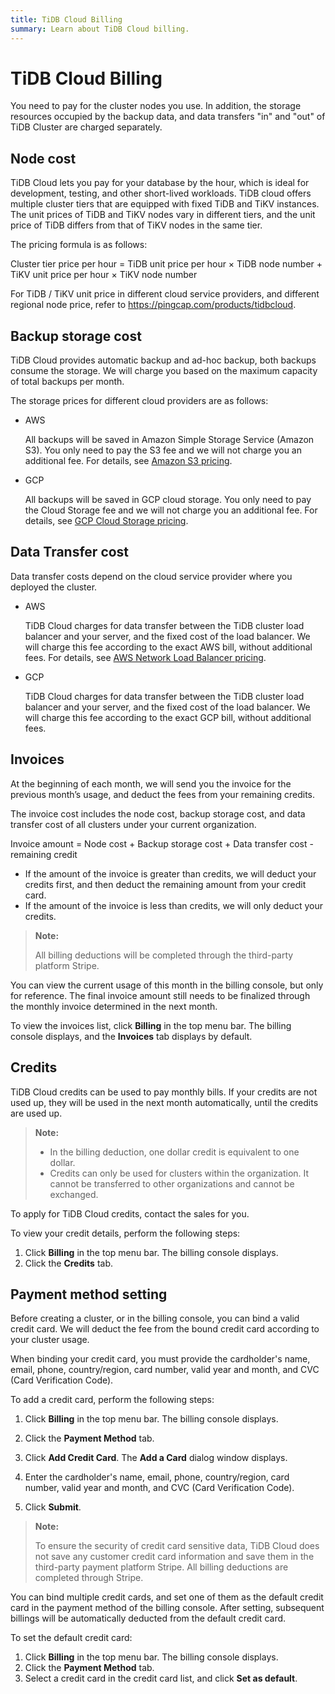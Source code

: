 ```yaml
---
title: TiDB Cloud Billing
summary: Learn about TiDB Cloud billing.
---
```


# TiDB Cloud Billing

You need to pay for the cluster nodes you use. In addition, the storage resources occupied by the backup data, and data transfers "in" and "out" of TiDB Cluster are charged separately.

## Node cost

TiDB Cloud lets you pay for your database by the hour, which is ideal for development, testing, and other short-lived workloads. TiDB cloud offers multiple cluster tiers that are equipped with fixed TiDB and TiKV instances. The unit prices of TiDB and TiKV nodes vary in different tiers, and the unit price of TiDB differs from that of TiKV nodes in the same tier.

The pricing formula is as follows:

Cluster tier price per hour = TiDB unit price per hour × TiDB node number + TiKV unit price per hour × TiKV node number

For TiDB / TiKV unit price in different cloud service providers, and different regional node price, refer to <https://pingcap.com/products/tidbcloud>.

## Backup storage cost

TiDB Cloud provides automatic backup and ad-hoc backup, both backups consume the storage. We will charge you based on the maximum capacity of total backups per month.

The storage prices for different cloud providers are as follows:

- AWS

    All backups will be saved in Amazon Simple Storage Service (Amazon S3). You only need to pay the S3 fee and we will not charge you an additional fee. For details, see [Amazon S3 pricing](https://aws.amazon.com/s3/pricing/).

- GCP

    All backups will be saved in GCP cloud storage. You only need to pay the Cloud Storage fee and we will not charge you an additional fee. For details, see [GCP Cloud Storage pricing](https://cloud.google.com/storage/pricing).

## Data Transfer cost

Data transfer costs depend on the cloud service provider where you deployed the cluster. 

- AWS

    TiDB Cloud charges for data transfer between the TiDB cluster load balancer and your server, and the fixed cost of the load balancer. We will charge this fee according to the exact AWS bill, without additional fees. For details, see [AWS Network Load Balancer pricing](https://aws.amazon.com/elasticloadbalancing/pricing/?nc1=h_ls).

- GCP

    TiDB Cloud charges for data transfer between the TiDB cluster load balancer and your server, and the fixed cost of the load balancer. We will charge this fee according to the exact GCP bill, without additional fees.

## Invoices

At the beginning of each month, we will send you the invoice for the previous month’s usage, and deduct the fees from your remaining credits.

The invoice cost includes the node cost, backup storage cost, and data transfer cost of all clusters under your current organization.

Invoice amount = Node cost + Backup storage cost + Data transfer cost - remaining credit

- If the amount of the invoice is greater than credits, we will deduct your credits first, and then deduct the remaining amount from your credit card.
- If the amount of the invoice is less than credits, we will only deduct your credits.

> **Note:**
>
> All billing deductions will be completed through the third-party platform Stripe.

You can view the current usage of this month in the billing console, but only for reference. The final invoice amount still needs to be finalized through the monthly invoice determined in the next month.

To view the invoices list, click **Billing** in the top menu bar. The billing console displays, and the **Invoices** tab displays by default.

## Credits

TiDB Cloud credits can be used to pay monthly bills. If your credits are not used up, they will be used in the next month automatically, until the credits are used up.

> **Note:**
>
> - In the billing deduction, one dollar credit is equivalent to one dollar.
> - Credits can only be used for clusters within the organization. It cannot be transferred to other organizations and cannot be exchanged.

To apply for TiDB Cloud credits, contact the sales for you.

To view your credit details, perform the following steps:

1. Click **Billing** in the top menu bar. The billing console displays.
2. Click the **Credits** tab.

## Payment method setting

Before creating a cluster, or in the billing console, you can bind a valid credit card. We will deduct the fee from the bound credit card according to your cluster usage.

When binding your credit card, you must provide the cardholder's name, email, phone, country/region, card number, valid year and month, and CVC (Card Verification Code).

To add a credit card, perform the following steps:

1. Click **Billing** in the top menu bar. The billing console displays.

2. Click the **Payment Method** tab.

3. Click **Add Credit Card**. The **Add a Card** dialog window displays.

4. Enter the cardholder's name, email, phone, country/region, card number, valid year and month, and CVC (Card Verification Code).

5. Click **Submit**.

> **Note:**
>
> To ensure the security of credit card sensitive data, TiDB Cloud does not save any customer credit card information and save them in the third-party payment platform Stripe. All billing deductions are completed through Stripe.

You can bind multiple credit cards, and set one of them as the default credit card in the payment method of the billing console. After setting, subsequent billings will be automatically deducted from the default credit card.

To set the default credit card:

1. Click **Billing** in the top menu bar. The billing console displays.
2. Click the **Payment Method** tab.
3. Select a credit card in the credit card list, and click **Set as default**.
